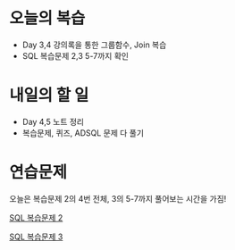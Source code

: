 # 오늘의 복습

- Day 3,4 강의록을 통한 그룹함수, Join 복습
- SQL 복습문제 2,3 5-7까지 확인

# 내일의 할 일

- Day 4,5 노트 정리
- 복습문제, 퀴즈, ADSQL 문제 다 풀기

# 연습문제

오늘은 복습문제 2의 4번 전체, 3의 5-7까지 풀어보는 시간을 가짐!

[SQL 복습문제 2](https://www.notion.so/SQL-2-144e22b55c2e4250a7d296117bb79b42)

[SQL 복습문제 3](https://www.notion.so/SQL-3-2b6d5d8fea3d4342a63529fd25347e6b)